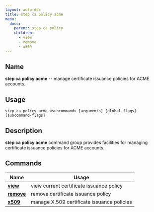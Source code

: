 ```yaml
---
layout: auto-doc
title: step ca policy acme
menu:
  docs:
    parent: step ca policy
    children:
      - view
      - remove
      - x509
---
```


## Name
**step ca policy acme** -- manage certificate issuance policies for ACME accounts.

## Usage

```raw
step ca policy acme <subcommand> [arguments] [global-flags] [subcommand-flags]
```

## Description

**step ca policy acme** command group provides facilities for managing certificate issuance policies for ACME accounts.

## Commands


| Name | Usage |
|---|---|
| **[view](view/)** | view current certificate issuance policy |
| **[remove](remove/)** | remove certificate issuance policy |
| **[x509](x509/)** | manage X.509 certificate issuance policies |

